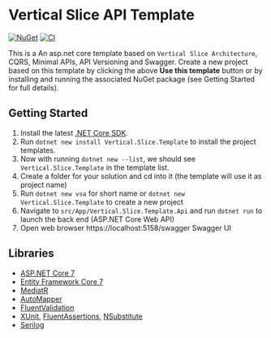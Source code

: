 # Vertical Slice API Template
[![NuGet](https://img.shields.io/nuget/v/Vertical.Slice.Template?style=flat-square)](https://www.nuget.org/packages/Vertical.Slice.Template)
[![CI](https://img.shields.io/github/actions/workflow/status/mehdihadeli/vertical-slice-api-template/dotnet.yml?style=flat-square)](https://github.com/mehdihadeli/vertical-slice-api-template/actions/workflows/dotnet.yml) 

This is a An asp.net core template based on `Vertical Slice Architecture`, CQRS, Minimal APIs, API Versioning and Swagger. Create a new project based on this template by clicking the above **Use this template** button or by installing and running the associated NuGet package (see Getting Started for full details). 


## Getting Started
1. Install the latest [.NET Core SDK](https://dot.net).
2. Run `dotnet new install Vertical.Slice.Template` to install the project templates.
3. Now with running `dotnet new --list`, we should see `Vertical.Slice.Template` in the template list.
4. Create a folder for your solution and cd into it (the template will use it as project name)
5. Run `dotnet new vsa` for short name or `dotnet new Vertical.Slice.Template` to create a new project
6. Navigate to `src/App/Vertical.Slice.Template.Api` and run `dotnet run` to launch the back end (ASP.NET Core Web API)
7. Open web browser https://localhost:5158/swagger Swagger UI

## Libraries
* [ASP.NET Core 7](https://docs.microsoft.com/en-us/aspnet/core/introduction-to-aspnet-core)
* [Entity Framework Core 7](https://docs.microsoft.com/en-us/ef/core/)
* [MediatR](https://github.com/jbogard/MediatR)
* [AutoMapper](https://github.com/AutoMapper/AutoMapper)
* [FluentValidation](https://fluentvalidation.net/)
* [XUnit](https://github.com/xunit/xunit), [FluentAssertions](https://fluentassertions.com/), [NSubstitute](https://github.com/nsubstitute/NSubstitute)
* [Serilog](https://serilog.net/)
